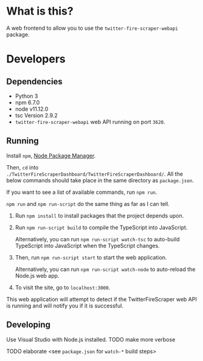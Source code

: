 # What is this?

A web frontend to allow you to use the `twitter-fire-scraper-webapi` package.

# Developers

## Dependencies

- Python 3
- npm 6.7.0
- node v11.12.0
- tsc Version 2.9.2
- `twitter-fire-scraper-webapi` web API running on port `3620`.

## Running

Install `npm`, [Node Package Manager](https://www.npmjs.com/get-npm).

Then, `cd` into `./TwitterFireScraperDashboard/TwitterFireScraperDashboard/`.
All the below commands should take place in the same directory as `package.json`.

If you want to see a list of available commands, run `npm run`.

`npm run` and `npm run-script` do the same thing as far as I can tell.

1.  Run `npm install` to install packages that the project depends upon.

2.  Run `npm run-script build` to compile the TypeScript into JavaScript.

	Alternatively, you can run `npm run-script watch-tsc` to auto-build TypeScript into JavaScript when the TypeScript changes.

3.  Then, run `npm run-script start` to start the web application.

	Alternatively, you can run `npm run-script watch-node` to auto-reload the Node.js web app.

4.	To visit the site, go to `localhost:3000`.

This web application will attempt to detect if the TwitterFireScraper web API is running and will notify you if it is successful.

## Developing

Use Visual Studio with Node.js installed. TODO make more verbose

TODO elaborate <see `package.json` for `watch-*` build steps>
